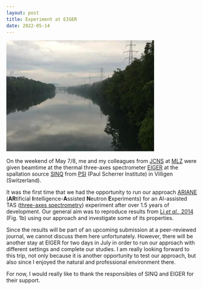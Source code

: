 ```yaml
---
layout: post
title: Experiment at EIGER
date: 2022-05-14
---
```


<img src="/assets/images/psi-river-gray.jpg" class="img-left no-margin-top" />

On the weekend of May 7/8, me and my colleagues from [JCNS](https://www.fz-juelich.de/jcns) at [MLZ](https://mlz-garching.de) were given beamtime at the thermal three-axes spectrometer [EIGER](https://www.psi.ch/en/sinq/eiger) at the spallation source [SINQ](https://www.psi.ch/en/sinq) from [PSI](https://www.psi.ch/en) (Paul Scherrer Institute) in Villigen (Switzerland).

It was the first time that we had the opportunity to run our approach [ARIANE](https://jugit.fz-juelich.de/ainx/ariane) (**AR**tificial **I**ntelligence-**A**ssisted **N**eutron **E**xperiments) for an AI-assisted TAS ([three-axes spectrometry](https://en.wikipedia.org/wiki/Neutron_triple-axis_spectrometry)) experiment after over 1.5 years of development.
Our general aim was to reproduce results from [Li *et al.*, 2014](https://doi.org/10.1103/PhysRevLett.112.175501) (Fig. 1b) using our approach and investigate some of its properties.

Since the results will be part of an upcoming submission at a peer-reviewed journal, we cannot discuss them here unfortunately.
However, there will be another stay at EIGER for two days in July in order to run our approach with different settings and complete our studies.
I am really looking forward to this trip, not only because it is another opportunity to test our approach, but also since I enjoyed the natural and professional environment there.

For now, I would really like to thank the responsibles of SINQ and EIGER for their support.

